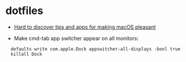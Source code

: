 # dotfiles

- [Hard to discover tips and apps for making macOS pleasant](https://thume.ca/2020/09/04/macos-tips/)

- Make cmd-tab app switcher appear on all monitors:
```
  defaults write com.apple.Dock appswitcher-all-displays -bool true
  killall Dock
```
